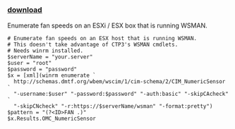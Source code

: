 ﻿---
pid:            805
poster:         Carter Shanklin
title:          
date:           2009-01-14 20:57:23
format:         posh
parent:         0
parent:         0

---

# 

### [download](805.ps1)

Enumerate fan speeds on an ESXi / ESX box that is running WSMAN.

```posh
# Enumerate fan speeds on an ESX host that is running WSMAN.
# This doesn't take advantage of CTP3's WSMAN cmdlets.
# Needs winrm installed.
$serverName = "your.server"
$user = "root"
$password = "password"
$x = [xml](winrm enumerate `
  http://schemas.dmtf.org/wbem/wscim/1/cim-schema/2/CIM_NumericSensor `
  "-username:$user" "-password:$password" "-auth:basic" "-skipCAcheck" `
  "-skipCNcheck" "-r:https://$serverName/wsman" "-format:pretty")
$pattern = "(?<ID>FAN .)"
$x.Results.OMC_NumericSensor
```
